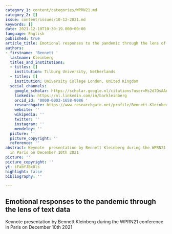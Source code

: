 ```yaml
---
category_1: content/categories/WPRN21.md
category_2: []
issue: content/issues/10-12-2021.md
keywords: []
date: 2021-12-10T10:30:19.000+00:00
language: English
published: true
article_title: Emotional responses to the pandemic through the lens of text data
authors:
- firstname: 'Bennett '
  lastname: Kleinberg
  titles_and_institutions:
  - titles: []
    institution: Tilburg University, Netherlands
  - titles: []
    institution: University College London, United Kingdom
  social_channels:
    google_scholar: https://scholar.google.nl/citations?user=Ms2d7OsAAAAJ&hl=en
    linkedin: https://nl.linkedin.com/in/barkleinberg
    orcid_id: '0000-0003-1658-9086 '
    researchgate: https://www.researchgate.net/profile/Bennett-Kleinberg
    website: ''
    wikipedia: ''
    twitter: ''
    instagram: ''
    mendeley: ''
  picture: ''
  picture_copyright: ''
  reference: ''
abstract: Keynote  presentation by Bennett Kleinberg during the WPRN21 conference
  in Paris on December 10th 2021
picture: ''
picture_copyright: ''
yt: iFabYJBx8ls
highlight: false
bibliography: ''

---
```

## Emotional responses to the pandemic through the lens of text data

Keynote  presentation by Bennett Kleinberg during the WPRN21 conference in Paris on December 10th 2021

<Youtube yt="iFabYJBx8ls" caption ="Bennett Kleinberg: Emotional responses to the pandemic through the lens of text data"></Youtube>